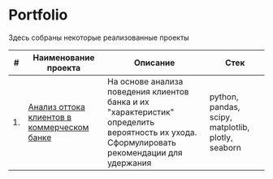 # Portfolio

Здесь собраны некоторые реализованные проекты

| #    | Наименование проекта                | Описание                                                     | Стек                                                         |
| ---- | ------------------------------------------------------------ | ------------------------------------------------------------ | ------------------------------------------------------------ |
| 1.   | [Анализ оттока клиентов в коммерческом банке](Проект_Анализ_оттока_клиентов_коммерческого_банка) | На основе анализа поведения клиентов банка и их "характеристик" определить вероятность их ухода.<BR> Сформулировать рекомендации для удержания | python, pandas, scipy, matplotlib, plotly, seaborn |
